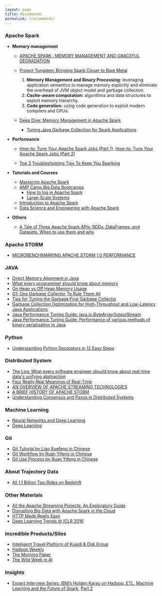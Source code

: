 ```yaml
---
layout: page
title: Recommands
permalink: /recommands/
---
```


### Apache Spark
- **Memory management**

	- [APACHE SPARK : MEMORY MANAGEMENT AND GRACEFUL DEGRADATION](https://ogirardot.wordpress.com/2014/12/11/apache-spark-memory-management-and-graceful-degradation/)

	- [Project Tungsten: Bringing Spark Closer to Bare Metal](https://databricks.com/blog/2015/04/28/project-tungsten-bringing-spark-closer-to-bare-metal.html)  
		1. **Memory Management and Binary Processing:** leveraging application semantics to manage memory explicitly and eliminate the overhead of JVM object model and garbage collection.  
		2. **Cache-aware computation:** algorithms and data structures to exploit memory hierarchy.  
		3. **Code generation:** using code generation to exploit modern compilers and CPUs.

  - [Deep Dive: Memory Management in Apache Spark](http://www.slideshare.net/databricks/deep-dive-memory-management-in-apache-spark)

    - [Tuning Java Garbage Collection for Spark Applications](https://databricks.com/blog/2015/05/28/tuning-java-garbage-collection-for-spark-applications.html)

- **Performance**

    - [How-to: Tune Your Apache Spark Jobs (Part 1)](http://blog.cloudera.com/blog/2015/03/how-to-tune-your-apache-spark-jobs-part-1/), [How-to: Tune Your Apache Spark Jobs (Part 2)](http://blog.cloudera.com/blog/2015/03/how-to-tune-your-apache-spark-jobs-part-2/)

    - [Top 3 Troubleshooting Tips To Keep You Sparking](https://engineering.sharethrough.com/blog/2013/09/13/top-3-troubleshooting-tips-to-keep-you-sparking/)

- **Tutorials and Courses**
  - [Mastering Apache Spark](https://jaceklaskowski.gitbooks.io/mastering-apache-spark/content/)
  - [AMP Camp Big Data Bootcamps](http://ampcamp.berkeley.edu/big-data-mini-course/)
	- [How to log in Apache Spark](https://medium.com/@anicolaspp/how-to-log-in-apache-spark-f4204fad78a#.sekwmyngq)
	- [Large-Scale Systems](http://people.csail.mit.edu/matei/courses/2015/6.S897/)
  - [Introduction to Apache Spark](https://www.edx.org/course/introduction-apache-spark-uc-berkeleyx-cs105x)
  - [Data Science and Engineering with Apache Spark](https://www.edx.org/xseries/data-science-engineering-apache-spark)

- **Others**
  - [A Tale of Three Apache Spark APIs: RDDs, DataFrames, and Datasets. When to use them and why](https://databricks.com/blog/2016/07/14/a-tale-of-three-apache-spark-apis-rdds-dataframes-and-datasets.html)

### Apache STORM
- [MICROBENCHMARKING APACHE STORM 1.0 PERFORMANCE](http://hortonworks.com/blog/microbenchmarking-storm-1-0-performance/)

### JAVA
- [Direct Memory Alignment in Java](http://psy-lob-saw.blogspot.jp/2013/01/direct-memory-alignment-in-java.html)
- [What every programmer should know about memory](http://lwn.net/Articles/250967/)
- [On Heap vs Off Heap Memory Usage](https://dzone.com/articles/heap-vs-heap-memory-usage)
- [G1: One Garbage Collector To Rule Them All](http://www.infoq.com/articles/G1-One-Garbage-Collector-To-Rule-Them-All)
- [Tips for Tuning the Garbage First Garbage Collector](http://www.infoq.com/articles/tuning-tips-G1-GC)
- [Garbage Collection Optimization for High-Throughput and Low-Latency Java Applications](https://engineering.linkedin.com/garbage-collection/garbage-collection-optimization-high-throughput-and-low-latency-java-applications)
- [Java Performance Tuning Guide: java.io.ByteArrayOutputStream](http://java-performance.info/java-io-bytearrayoutputstream/)
- [Java Performance Tuning Guide: Performance of various methods of binary serialization in Java](http://java-performance.info/various-methods-of-binary-serialization-in-java/)

### Python
- [Understanding Python Decorators in 12 Easy Steps](https://dzone.com/articles/understanding-python)

### Distributed System
- [The Log: What every software engineer should know about real-time data's unifying abstraction](http://engineering.linkedin.com/distributed-systems/log-what-every-software-engineer-should-know-about-real-time-datas-unifying)
- [Four Really Real Meanings of Real-Time](http://bigdatapage.com/4-really-real-meanings-of-real-time/)
- [AN OVERVIEW OF APACHE STREAMING TECHNOLOGIES](https://databaseline.wordpress.com/2016/03/12/an-overview-of-apache-streaming-technologies/)
- [A BRIEF HISTORY OF APACHE STORM](http://hortonworks.com/blog/brief-history-apache-storm/)
- [Understanding Consensus and Paxos in Distributed Systems](http://ifeanyi.co/posts/understanding-consensus/)

### Machine Learning

- [Neural Networks and Deep Learning](http://neuralnetworksanddeeplearning.com/)
- [Deep Learning](http://www.deeplearningbook.org/)

### Git
- [Git Tutorial by Liao Xuefeng in Chinese](http://www.liaoxuefeng.com/wiki/0013739516305929606dd18361248578c67b8067c8c017b000)
- [Git Workflow by Ruan Yifeng in Chinese](http://www.ruanyifeng.com/blog/2015/12/git-workflow.html)
- [Git Use Process by Ruan Yifeng in Chinese](http://www.ruanyifeng.com/blog/2015/08/git-use-process.html)

### About Trajectory Data
- [All 1.1 Billion Taxi Rides on Redshift](http://tech.marksblogg.com/all-billion-nyc-taxi-rides-redshift.html)

### Other Materials
- [All the Apache Streaming Projects: An Exploratory Guide](http://thenewstack.io/apache-streaming-projects-exploratory-guide/)
- [Disrupting Big Data with Apache Spark in the Cloud](https://youtu.be/4uw_obRH5eM)
- [HTTP Made Really Easy](http://www.jmarshall.com/easy/http/)
- [Deep Learning Trends @ ICLR 2016](http://www.computervisionblog.com/2016/06/deep-learning-trends-iclr-2016.html?m=1)

### Incredible Products/Sites
- [Intelligent Travel Platform of Kuaidi & Didi Group](http://v.kuaidadi.com/)
- [Hadoop Weekly](https://www.hadoopweekly.com/)
- [The Morning Paper](https://blog.acolyer.org/)
- [The Wild Week in AI](http://www.wildml.com/newsletter/)

### Insights
- [Expert Interview Series: IBM’s Holden Karau on Hadoop, ETL, Machine Learning and the Future of Spark](http://blog.syncsort.com/2016/06/big-data/ibms-holden-karau-on-hadoop-etl-machine-learning-and-the-future-of-spark/), [Part 2](http://blog.syncsort.com/2016/06/big-data/expert-interview-series-ibms-holden-karau-hadoop-etl-machine-learning-future-spark-part-2/)
